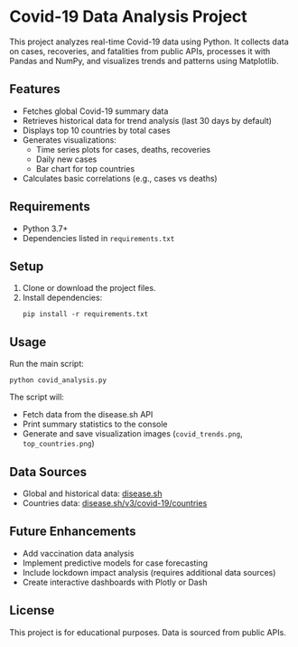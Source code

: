 # Covid-19 Data Analysis Project

This project analyzes real-time Covid-19 data using Python. It collects data on cases, recoveries, and fatalities from public APIs, processes it with Pandas and NumPy, and visualizes trends and patterns using Matplotlib.

## Features

- Fetches global Covid-19 summary data
- Retrieves historical data for trend analysis (last 30 days by default)
- Displays top 10 countries by total cases
- Generates visualizations:
  - Time series plots for cases, deaths, recoveries
  - Daily new cases
  - Bar chart for top countries
- Calculates basic correlations (e.g., cases vs deaths)

## Requirements

- Python 3.7+
- Dependencies listed in `requirements.txt`

## Setup

1. Clone or download the project files.
2. Install dependencies:
   ```
   pip install -r requirements.txt
   ```

## Usage

Run the main script:
```
python covid_analysis.py
```

The script will:
- Fetch data from the disease.sh API
- Print summary statistics to the console
- Generate and save visualization images (`covid_trends.png`, `top_countries.png`)

## Data Sources

- Global and historical data: [disease.sh](https://disease.sh/)
- Countries data: [disease.sh/v3/covid-19/countries](https://disease.sh/v3/covid-19/countries)

## Future Enhancements

- Add vaccination data analysis
- Implement predictive models for case forecasting
- Include lockdown impact analysis (requires additional data sources)
- Create interactive dashboards with Plotly or Dash

## License

This project is for educational purposes. Data is sourced from public APIs.
